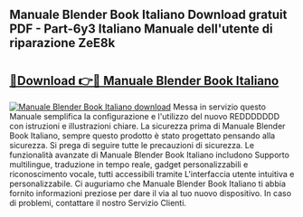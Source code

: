 ## Manuale Blender Book Italiano Download gratuit PDF - Part-6y3 Italiano Manuale dell'utente di riparazione ZeE8k

# <h2><a href="http://dffn5b.blite.top/?on=Manuale+Blender+Book+Italiano">🔗Download 👉🔴 Manuale Blender Book Italiano</a></h2>

[![Manuale Blender Book Italiano download](https://i.imgur.com/lujVjoI.png)](http://dffn5b.blite.top/?on=Manuale+Blender+Book+Italiano)
Messa in servizio questo Manuale semplifica la configurazione e l'utilizzo del nuovo REDDDDDDD con istruzioni e illustrazioni chiare. La sicurezza prima di Manuale Blender Book Italiano, sempre questo prodotto è stato progettato pensando alla sicurezza. Si prega di seguire tutte le precauzioni di sicurezza. Le funzionalità avanzate di Manuale Blender Book Italiano includono Supporto multilingue, traduzione in tempo reale, gadget personalizzabili e riconoscimento vocale, tutti accessibili tramite L'interfaccia utente intuitiva e personalizzabile. Ci auguriamo che Manuale Blender Book Italiano ti abbia fornito informazioni preziose per dare il via al tuo nuovo dispositivo. In caso di problemi, contattare il nostro Servizio Clienti.
